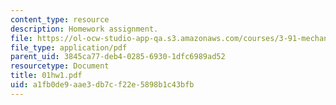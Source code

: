 ```yaml
---
content_type: resource
description: Homework assignment.
file: https://ol-ocw-studio-app-qa.s3.amazonaws.com/courses/3-91-mechanical-behavior-of-plastics-spring-2007/a1fb0de9aae3db7cf22e5898b1c43bfb_01hw1.pdf
file_type: application/pdf
parent_uid: 3845ca77-deb4-0285-6930-1dfc6989ad52
resourcetype: Document
title: 01hw1.pdf
uid: a1fb0de9-aae3-db7c-f22e-5898b1c43bfb
---
```

